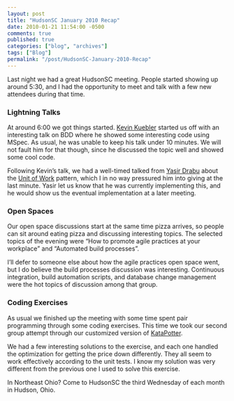 ```yaml
---
layout: post
title: "HudsonSC January 2010 Recap"
date: 2010-01-21 11:54:00 -0500
comments: true
published: true
categories: ["blog", "archives"]
tags: ["Blog"]
permalink: "/post/HudsonSC-January-2010-Recap"
---
```

<!-- more -->

<p>Last night we had a great HudsonSC meeting. People started showing up around 5:30, and I had the opportunity to meet and talk with a few new attendees during that time.</p>
<h3>Lightning Talks</h3>
<p>At around 6:00 we got things started. <a href="http://twitter.com/kevinkuebler" target="_blank">Kevin Kuebler</a> started us off with an interesting talk on BDD where he showed some interesting code using MSpec. As usual, he was unable to keep his talk under 10 minutes. We will not fault him for that though, since he discussed the topic well and showed some cool code.</p>
<p>Following Kevin&rsquo;s talk, we had a well-timed talked from <a href="http://twitter.com/yasirdrabu" target="_blank">Yasir Drabu</a> about the <a href="http://www.martinfowler.com/eaaCatalog/unitOfWork.html" target="_blank">Unit of Work</a> pattern, which I in no way pressured him into giving at the last minute. Yasir let us know that he was currently implementing this, and he would show us the eventual implementation at a later meeting.</p>
<h3>Open Spaces</h3>
<p>Our open space discussions start at the same time pizza arrives, so people can sit around eating pizza and discussing interesting topics. The selected topics of the evening were &ldquo;How to promote agile practices at your workplace&rdquo; and &ldquo;Automated build processes&rdquo;.</p>
<p>I&rsquo;ll defer to someone else about how the agile practices open space went, but I do believe the build processes discussion was interesting. Continuous integration, build automation scripts, and database change management were the hot topics of discussion among that group.</p>
<h3>Coding Exercises</h3>
<p>As usual we finished up the meeting with some time spent pair programming through some coding exercises. This time we took our second group attempt through our customized version of <a href="http://codingdojo.org/cgi-bin/wiki.pl?KataPotter" target="_blank">KataPotter</a>.</p>
<p>We had a few interesting solutions to the exercise, and each one handled the optimization for getting the price down differently. They all seem to work effectively according to the unit tests. I know my solution was very different from the previous one I used to solve this exercise.</p>
<p>In Northeast Ohio? Come to HudsonSC the third Wednesday of each month in Hudson, Ohio.</p>
